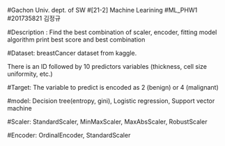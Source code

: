 
#Gachon Univ. dept. of SW
#[21-2] Machine Learining
#ML_PHW1
#201735821 김정규

#Description :
Find the best combination of scaler, encoder, fitting model algorithm print best score and best combination 

#Dataset: 
breastCancer dataset from kaggle.

There is an ID followed by 10 predictors variables (thickness, cell size uniformity, etc.)

#Target:
The variable to predict is encoded as 2 (benign) or 4 (malignant)

#model:
Decision tree(entropy, gini), Logistic regression, Support vector machine

#Scaler: 
StandardScaler, MinMaxScaler, MaxAbsScaler, RobustScaler

#Encoder:
OrdinalEncoder, StandardScaler

